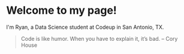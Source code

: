 # Welcome to my page! 
I'm Ryan, a Data Science student at Codeup in San Antonio, TX.

> Code is like humor. When you have to explain it, it’s bad. – Cory House
<!--
**RyanPoole85/RyanPoole85** is a ✨ _special_ ✨ repository because its `README.md` (this file) appears on your GitHub profile.

Here are some ideas to get you started:

- 🔭 I’m currently working on ...
- 🌱 I’m currently learning ...
- 👯 I’m looking to collaborate on ...
- 🤔 I’m looking for help with ...
- 💬 Ask me about ...
- 📫 How to reach me: ...
- 😄 Pronouns: ...
- ⚡ Fun fact: ...
-->
